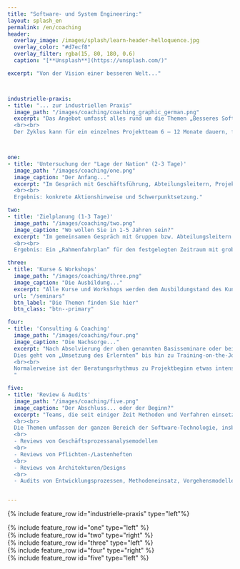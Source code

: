 ```yaml
---
title: "Software- und System Engineering:"
layout: splash_en
permalink: /en/coaching
header:
  overlay_image: /images/splash/learn-header-helloquence.jpg
  overlay_color: "#d7ecf8"
  overlay_filter: rgba(15, 80, 180, 0.6)
  caption: "[**Unsplash**](https://unsplash.com/)"

excerpt: "Von der Vision einer besseren Welt..."



industrielle-praxis:
- title: "... zur industriellen Praxis"
  image_path: "/images/coaching/coaching_graphic_german.png" 
  excerpt: "Das Angebot umfasst alles rund um die Themen „Besseres Software- und System-Engineering“: von der Bestandsaufnahme Ihrer „Lage der Nation“ über strategische Zielplanung (in Bezug auf Software-Technologie), Seminare und Workshops zur Erlangung des Basiswissens, bis zur Projektbegleitung in Form von Coaching und Consulting und Reviews und Audits erarbeiteter Ergebnisse.
  <br><br>
  Der Zyklus kann für ein einzelnes Projektteam 6 – 12 Monate dauern, für ganze Abteilungen mit mehreren Projekten 1 – 5 Jahre. Am Ende steht ein motiviertes, gut ausgebildetes und erfolgreiches Team."



one:
- title: 'Untersuchung der "Lage der Nation" (2-3 Tage)'
  image_path: "/images/coaching/one.png"
  image_caption: "Der Anfang..."
  excerpt: "Im Gespräch mit Geschäftsführung, Abteilungsleitern, Projektleitern und Mitarbeitern wird die Ausgangssituation Ihrer Software- und Systementwicklung durchleuchtet. Auf Wunsch auch in Zusammenarbeit mit Partnern der Atlantic System Guild oder anderen deutschen Partnern.
  <br><br>
  Ergebnis: konkrete Aktionshinweise und Schwerpunktsetzung."

two:
- title: 'Zielplanung (1-3 Tage)'
  image_path: "/images/coaching/two.png"
  image_caption: "Wo wollen Sie in 1-5 Jahren sein?"
  excerpt: "Im gemeinsamen Gespräch mit Gruppen bzw. Abteilungsleitern wird ein realistisches Ziel für 12 Monate, 3 Jahre oder 5 Jahre (je nach Gruppengröße und Ausgangssituation) skizziert. Notwendige Ausbildungsmaßnahmen, Werkzeugbeschaffungen, flankierende Maßnahmen, organisatorische Einbettung, etc. werden geplant.
  <br><br>
  Ergebnis: Ein „Rahmenfahrplan“ für den festgelegten Zeitraum mit grobem Überblick über Aufwände und Kosten."

three:
- title: 'Kurse & Workshops'
  image_path: "/images/coaching/three.png"
  image_caption: "Die Ausbildung..."
  excerpt: "Alle Kurse und Workshops werden dem Ausbildungstand des Kunden individuell angepasst. Deshalb kann die Dauer variieren."
  url: "/seminars"
  btn_label: "Die Themen finden Sie hier"
  btn_class: "btn--primary"

four:
- title: 'Consulting & Coaching'
  image_path: "/images/coaching/four.png"
  image_caption: "Die Nachsorge..."
  excerpt: "Nach Absolvierung der oben genannten Basisseminare oder bei geeigneter Vorbildung betreue ich Teams bei der Umsetzung von Software-Engineering-Methoden und Verfahren in die Praxis durch Beratung oder Mitarbeit in laufenden Projekten.
  Dies geht von „Umsetzung des Erlernten“ bis hin zu Training-on-the-Job bei besonders zeitkritischen Projekten. Das Team erhält einen Ansprechpartner, damit Fragen schnellstens beantwortet werden und Irrwege vermieden werden.
  <br><br>
  Normalerweise ist der Beratungsrhythmus zu Projektbeginn etwas intensiver, z.B. 2 – 3 Tage pro Woche, kann nach 1 – 2 Monaten auf 2 x 2 Tage pro Monat reduziert werden und nach einem halben Jahr auf wenige Tage pro Monat oder Quartal. Die Betreuung wird je nach Lernfortschritt des Projektteams schrittweise zurückgestuft. Oft endet die Betreuung dann in quartalsmäßigen oder halbjährlichen Reviews (siehe nächster Punkt).
  "

five:
- title: 'Review & Audits'
  image_path: "/images/coaching/five.png"
  image_caption: "Der Abschluss... oder der Beginn?"
  excerpt: "Teams, die seit einiger Zeit Methoden und Verfahren einsetzen und eine externe Qualitätssicherung wünschen bzw. Verbesserungspotential suchen, stelle ich Reviews der Ergebnisse bzw. Prozess-Audits zur Verfügung. Für meine Vorbereitung von Reviews gilt die Faustformel: ca. 1 Tag pro Zentimeter Papier. Aus den Ergebnissen von Reviews und Audits ergeben sich vielleicht Vorschläge für gezielte Ausbildung in dem einen oder anderen Bereich, bzw. für die Notwendigkeit der Projektbegleitung.
  <br><br>
  Die Themen umfassen der ganzen Bereich der Software-Technologie, insbesondere z.B.
  <br>
  - Reviews von Geschäftsprozessanalysemodellen
  <br>
  - Reviews von Pflichten-/Lastenheften
  <br>
  - Reviews von Architekturen/Designs
  <br>
  - Audits von Entwicklungsprozessen, Methodeneinsatz, Vorgehensmodellen, ..."


---
```


{% include feature_row id="industrielle-praxis" type="left"%}

<div class="coachingsteps">
{% include feature_row id="one" type="left" %}
</div>

<div class="coachingsteps">
{% include feature_row id="two" type="right" %}
</div>

<div class="coachingsteps">
{% include feature_row id="three" type="left" %}
</div>

<div class="coachingsteps">
{% include feature_row id="four" type="right" %}
</div>

<div class="coachingsteps">
{% include feature_row id="five" type="left" %}
</div>